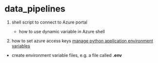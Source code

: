 # data_pipelines

1. shell script to connect to Azure portal
	- how to use dynamic variable in Azure shell

2. how to set azure access keys
[manage python application environment variables](https://www.youtube.com/watch?v=EWK-b1yYiTw)

- create environment variable files, e.g. a file called **.env**
